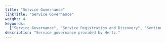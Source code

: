 ```yaml
---
title: "Service Governance"
linkTitle: "Service Governance"
weight: 4
keywords:
  ["Service Governance", "Service Registration and Discovery", "Sentinel"]
description: "Service governance provided by Hertz."
---
```

